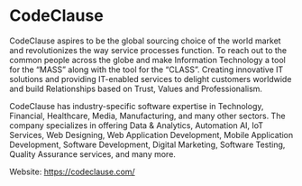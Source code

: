 # CodeClause

CodeClause aspires to be the global sourcing choice of the world market and revolutionizes the way service processes function. To reach out to the common people across the globe and make Information Technology a tool for the “MASS” along with the tool for the “CLASS”. Creating innovative IT solutions and providing IT-enabled services to delight customers worldwide and build Relationships based on Trust, Values and Professionalism.

CodeClause has industry-specific software expertise in Technology, Financial, Healthcare, Media, Manufacturing, and many other sectors. The company specializes in offering Data & Analytics, Automation AI, IoT Services, Web Designing, Web Application Development, Mobile Application Development, Software Development, Digital Marketing, Software Testing, Quality Assurance services, and many more.

Website: https://codeclause.com/
